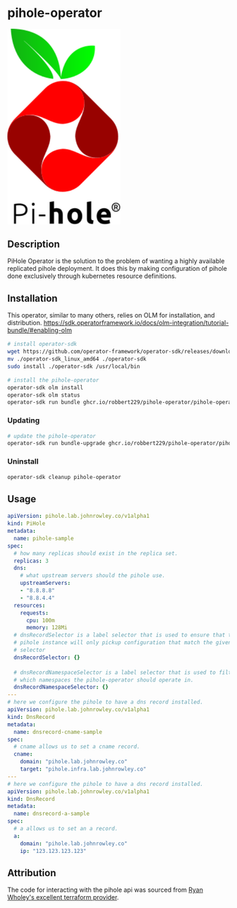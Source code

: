 # pihole-operator

<img src="docs/pihole.svg" width="256px"/>

## Description

PiHole Operator is the solution to the problem of wanting a highly available 
replicated pihole deployment. It does this by making configuration of pihole
done exclusively through kubernetes resource definitions. 

## Installation

This operator, similar to many others, relies on OLM for installation, and 
distribution. https://sdk.operatorframework.io/docs/olm-integration/tutorial-bundle/#enabling-olm

```bash
# install operator-sdk
wget https://github.com/operator-framework/operator-sdk/releases/download/v1.33.0/operator-sdk_linux_amd64
mv ./operator-sdk_linux_amd64 ./operator-sdk
sudo install ./operator-sdk /usr/local/bin
```

<!--- x-release-please-start-version --->

```bash
# install the pihole-operator
operator-sdk olm install
operator-sdk olm status
operator-sdk run bundle ghcr.io/robbert229/pihole-operator/pihole-operator-bundle:v0.1.0
```

<!--- x-release-please-end --->

### Updating

<!--- x-release-please-start-version --->

```bash
# update the pihole-operator
operator-sdk run bundle-upgrade ghcr.io/robbert229/pihole-operator/pihole-operator-bundle:v0.1.0
```

<!--- x-release-please-end --->

### Uninstall

```bash
operator-sdk cleanup pihole-operator
```

## Usage

```yaml
apiVersion: pihole.lab.johnrowley.co/v1alpha1
kind: PiHole
metadata:
  name: pihole-sample
spec:
  # how many replicas should exist in the replica set.
  replicas: 3 
  dns:
    # what upstream servers should the pihole use.
    upstreamServers:
    - "8.8.8.8"
    - "8.8.4.4"
  resources:
    requests:
      cpu: 100m
      memory: 128Mi
  # dnsRecordSelector is a label selector that is used to ensure that the 
  # pihole instance will only pickup configuration that match the given 
  # selector
  dnsRecordSelector: {}

  # dnsRecordNamespaceSelector is a label selector that is used to filter
  # which namespaces the pihole-operator should operate in.
  dnsRecordNamespaceSelector: {}
---
# here we configure the pihole to have a dns record installed.
apiVersion: pihole.lab.johnrowley.co/v1alpha1
kind: DnsRecord
metadata:
  name: dnsrecord-cname-sample
spec:
  # cname allows us to set a cname record.
  cname:
    domain: "pihole.lab.johnrowley.co"
    target: "pihole.infra.lab.johnrowley.co"
---
# here we configure the pihole to have a dns record installed.
apiVersion: pihole.lab.johnrowley.co/v1alpha1
kind: DnsRecord
metadata:
  name: dnsrecord-a-sample
spec:
  # a allows us to set an a record.
  a:
    domain: "pihole.lab.johnrowley.co"
    ip: "123.123.123.123"
```

## Attribution

The code for interacting with the pihole api was sourced from [Ryan Wholey's excellent terraform provider](https://github.com/ryanwholey/terraform-provider-pihole).